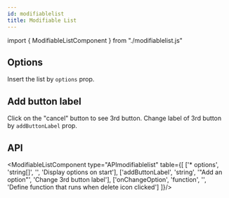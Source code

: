 ```yaml
---
id: modifiablelist
title: Modifiable List
---
```


import { ModifiableListComponent } from "./modifiablelist.js"

## Options

<p>Insert the list by <code>options</code> prop. </p>
<ModifiableListComponent array={["Name", "Age"]} />

## Add button label

<p>Click on the "cancel" button to see 3rd button. Change label of 3rd button by <code>addButtonLabel</code> prop. </p>
<ModifiableListComponent array={["Name", "Age"]} buttonlabel="Custom button label" />

## API

<ModifiableListComponent type="APImodifiablelist" table={[
  ['* options', 'string[]', '', 'Display options on start'],
  ['addButtonLabel', 'string', '"Add an option"', 'Change 3rd button label'],
  ['onChangeOption', 'function', '', 'Define function that runs when delete icon clicked']
]}/>
